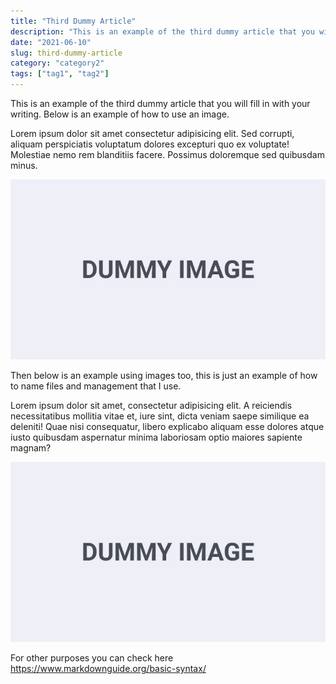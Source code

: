 ```yaml
---
title: "Third Dummy Article"
description: "This is an example of the third dummy article that you will fill in with your writing. Below is an example of how to use an image."
date: "2021-06-10"
slug: third-dummy-article
category: "category2"
tags: ["tag1", "tag2"]
---
```


This is an example of the third dummy article that you will fill in with your writing. Below is an example of how to use an image.

Lorem ipsum dolor sit amet consectetur adipisicing elit. Sed corrupti, aliquam perspiciatis voluptatum dolores excepturi quo ex voluptate! Molestiae nemo rem blanditiis facere. Possimus doloremque sed quibusdam minus.

![text alt](../images/posts/001-1-dummy-image.jpg "text hover")

Then below is an example using images too, this is just an example of how to name files and management that I use.

Lorem ipsum dolor sit amet, consectetur adipisicing elit. A reiciendis necessitatibus mollitia vitae et, iure sint, dicta veniam saepe similique ea deleniti! Quae nisi consequatur, libero explicabo aliquam esse dolores atque iusto quibusdam aspernatur minima laboriosam optio maiores sapiente magnam?

![text alt](../images/posts/001-2-dummy-image-too.jpg "text hover")

For other purposes you can check here https://www.markdownguide.org/basic-syntax/